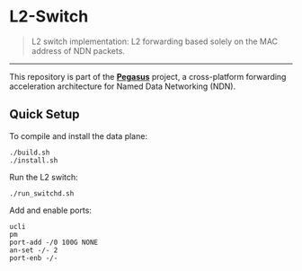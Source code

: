 # L2-Switch

> L2 switch implementation: L2 forwarding based solely on the MAC address of NDN packets.

---

This repository is part of the [**Pegasus**](https://github.com/NDN-PEGASUS) project, a cross-platform forwarding acceleration architecture for Named Data Networking (NDN).

## Quick Setup

To compile and install the data plane:
```shell
./build.sh
./install.sh
```

Run the L2 switch:
```shell
./run_switchd.sh
```

Add and enable ports:
```shell
ucli
pm
port-add -/0 100G NONE
an-set -/- 2
port-enb -/-
```

